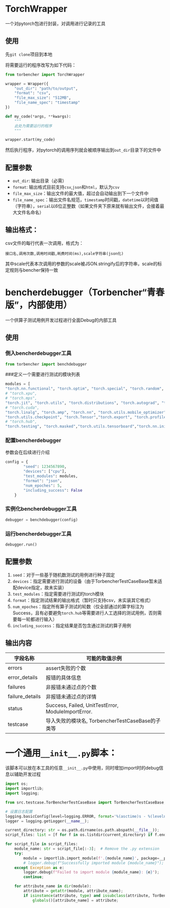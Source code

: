 # TorchWrapper

一个对pytorch包进行封装，对调用进行记录的工具

## 使用

先`git clone`项目到本地

将需要运行的程序改写为如下代码：

```python
from torbencher import TorchWrapper

wrapper = Wrapper({
    "out_dir": "path/to/output",
    "format": "csv",
    "file_max_size": "512MB",
    "file_name_spec": "timestamp"
})

def my_code(*args, **kwargs):
    """
    此处为需要运行的程序
    """

wrapper.start(my_code)
```

然后执行程序，对pytorch的调用序列就会被顺序输出到`out_dir`目录下的文件中

## 配置参数

- `out_dir`: 输出目录（必需）
- `format`: 输出格式目前支持`csv`,`json`和`html`，默认为`csv`
- `file_max_size`：输出文件的最大值，超过会自动输出到下一个文件中
- `file_name_spec`：输出文件名规范，`timestamp`时间戳，`datetime`以时间值（字符串），`serial`以6位正整数（如果文件夹下原来就有输出文件，会接着最大文件名命名）

## 输出格式：

csv文件的每行代表一次调用，格式为：

```
接口名,调用次数,调用时间戳,耗费时间(ms),scale字符串(json化)
```

其中scale代表本次调用的参数的scale被JSON.stringify后的字符串，scale的标定规则与bencher保持一致






# bencherdebugger（Torbencher“青春版”，内部使用）

一个供算子测试用例开发过程进行全面Debug的内部工具

## 使用
### 倒入bencherdebugger工具
```python
from torbencher import benchdebugger
```
###定义一个需要进行测试的模块列表
```python
modules = [
"torch.nn.functional", "torch.optim", "torch.special", "torch.random", "torch.utils.cpp_extension", "torch.utils.data",
# "torch.xpu",
# "torch.mps",
"torch.jit", "torch.utils", "torch.distributions", "torch.autograd", "torch", "torch.onnx",
# "torch.cuda",
"torch.linalg", "torch.amp", "torch.nn", "torch.utils.mobile_optimizer", "torch.distributed",
"torch.utils.checkpoint", "torch.Tensor","torch.export", "torch.profiler", "torch.backends", "torch.fx", "torch.cpu",
# "torch.hub",
"torch.testing", "torch.masked","torch.utils.tensorboard","torch.nn.init","torch.fft","torch.autograd"]
```
### 配置bencherdebugger
参数会在后续进行介绍
```python
config = {
        "seed": 1234567890,
        "devices": ["cpu"],
        "test_modules": modules,
        "format": "json",
        "num_epoches": 5,
        "including_success": False
    }
```
### 实例化bencherdebugger工具
```python
debugger = benchdebugger(config)
```
### 运行bencherdebugger工具
```python
debugger.run()
```

## 配置参数
1. `seed`：对于一些基于随机数测试的用例进行种子固定
2. `devices`：指定需要进行测试的设备（由于TorbencherTestCaseBase暂未适配device指定，故未实装）
3. `test_modules`：指定需要进行测试的torch模块
4. `format`：指定测试结果的输出格式（暂时只支持csv，未实装其它格式）
5. `num_epoches`：指定所有算子测试的轮数（仅全部通过的算字标注为Success，且有必要避免`torch.hub`等需要进行人工选择的测试用例，否则需要每一轮都进行输入）
6. `including_success`：指定结果是否包含通过测试的算子用例

## 输出内容
| 字段名称          | 可能的取值示例                                              |
|-------------------|-----------------------------------------------------------|
| errors            | assert失败的个数                                           |
| error_details     | 报错的具体信息                                             |
| failures          | 非报错未通过点的个数                                        |
| failure_details   |  非报错未通过点的详情                                       |
| status            | Success, Failed, UnitTestError, ModuleImportError.        |
| testcase          | 导入失败的模块名, TorbencherTestCaseBase的子类等            |

# 一个通用`__init__.py`脚本：
该脚本可以放在本工具的任意`__init__.py`中使用，同时增加import时的debug信息以辅助开发过程
```python
import os;
import importlib;
import logging;

from src.testcase.TorBencherTestCaseBase import TorBencherTestCaseBase;

# 设置日志配置
logging.basicConfig(level=logging.ERROR, format='%(asctime)s - %(levelname)s - %(message)s');
logger = logging.getLogger(__name__);

current_directory: str = os.path.dirname(os.path.abspath(__file__));
script_files: list = [f for f in os.listdir(current_directory) if f.endswith('.py') and f != '__init__.py'];

for script_file in script_files:
    module_name: str = script_file[:-3];  # Remove the .py extension
    try:
        module = importlib.import_module(f'.{module_name}', package=__package__);
        # logger.debug(f"Successfully imported module {module_name}");
    except Exception as e:
        logger.debug(f"Failed to import module {module_name}: {e}");
        continue;

    for attribute_name in dir(module):
        attribute = getattr(module, attribute_name);
        if isinstance(attribute, type) and issubclass(attribute, TorBencherTestCaseBase):
            globals()[attribute_name] = attribute;
```

